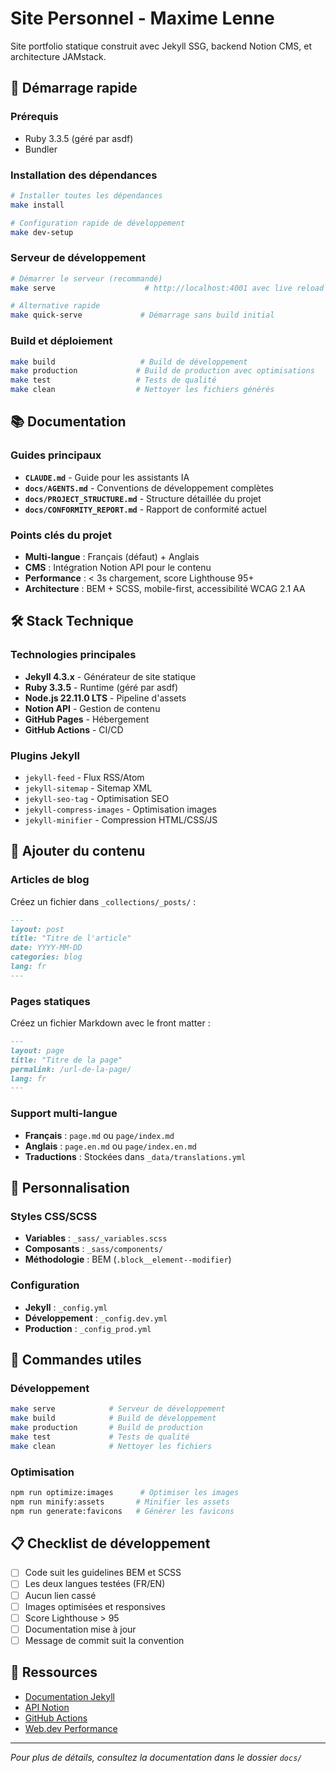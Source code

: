 # Site Personnel - Maxime Lenne

Site portfolio statique construit avec Jekyll SSG, backend Notion CMS, et architecture JAMstack.

## 🚀 Démarrage rapide

### Prérequis
- Ruby 3.3.5 (géré par asdf)
- Bundler

### Installation des dépendances
```bash
# Installer toutes les dépendances
make install

# Configuration rapide de développement
make dev-setup
```

### Serveur de développement
```bash
# Démarrer le serveur (recommandé)
make serve                    # http://localhost:4001 avec live reload

# Alternative rapide
make quick-serve             # Démarrage sans build initial
```

### Build et déploiement
```bash
make build                   # Build de développement
make production             # Build de production avec optimisations
make test                   # Tests de qualité
make clean                  # Nettoyer les fichiers générés
```

## 📚 Documentation

### Guides principaux
- **`CLAUDE.md`** - Guide pour les assistants IA
- **`docs/AGENTS.md`** - Conventions de développement complètes
- **`docs/PROJECT_STRUCTURE.md`** - Structure détaillée du projet
- **`docs/CONFORMITY_REPORT.md`** - Rapport de conformité actuel

### Points clés du projet
- **Multi-langue** : Français (défaut) + Anglais
- **CMS** : Intégration Notion API pour le contenu
- **Performance** : < 3s chargement, score Lighthouse 95+
- **Architecture** : BEM + SCSS, mobile-first, accessibilité WCAG 2.1 AA

## 🛠️ Stack Technique

### Technologies principales
- **Jekyll 4.3.x** - Générateur de site statique
- **Ruby 3.3.5** - Runtime (géré par asdf)
- **Node.js 22.11.0 LTS** - Pipeline d'assets
- **Notion API** - Gestion de contenu
- **GitHub Pages** - Hébergement
- **GitHub Actions** - CI/CD

### Plugins Jekyll
- `jekyll-feed` - Flux RSS/Atom
- `jekyll-sitemap` - Sitemap XML
- `jekyll-seo-tag` - Optimisation SEO
- `jekyll-compress-images` - Optimisation images
- `jekyll-minifier` - Compression HTML/CSS/JS

## 📝 Ajouter du contenu

### Articles de blog
Créez un fichier dans `_collections/_posts/` :
```markdown
---
layout: post
title: "Titre de l'article"
date: YYYY-MM-DD
categories: blog
lang: fr
---
```

### Pages statiques
Créez un fichier Markdown avec le front matter :
```markdown
---
layout: page
title: "Titre de la page"
permalink: /url-de-la-page/
lang: fr
---
```

### Support multi-langue
- **Français** : `page.md` ou `page/index.md`
- **Anglais** : `page.en.md` ou `page/index.en.md`
- **Traductions** : Stockées dans `_data/translations.yml`

## 🎨 Personnalisation

### Styles CSS/SCSS
- **Variables** : `_sass/_variables.scss`
- **Composants** : `_sass/components/`
- **Méthodologie** : BEM (`.block__element--modifier`)

### Configuration
- **Jekyll** : `_config.yml`
- **Développement** : `_config.dev.yml`
- **Production** : `_config_prod.yml`

## 🔧 Commandes utiles

### Développement
```bash
make serve            # Serveur de développement
make build            # Build de développement
make production       # Build de production
make test             # Tests de qualité
make clean            # Nettoyer les fichiers
```

### Optimisation
```bash
npm run optimize:images      # Optimiser les images
npm run minify:assets       # Minifier les assets
npm run generate:favicons   # Générer les favicons
```

## 📋 Checklist de développement

- [ ] Code suit les guidelines BEM et SCSS
- [ ] Les deux langues testées (FR/EN)
- [ ] Aucun lien cassé
- [ ] Images optimisées et responsives
- [ ] Score Lighthouse > 95
- [ ] Documentation mise à jour
- [ ] Message de commit suit la convention

## 🔗 Ressources

- [Documentation Jekyll](https://jekyllrb.com/docs/)
- [API Notion](https://developers.notion.com/reference)
- [GitHub Actions](https://docs.github.com/en/actions)
- [Web.dev Performance](https://web.dev/performance/)

---

*Pour plus de détails, consultez la documentation dans le dossier `docs/`*
